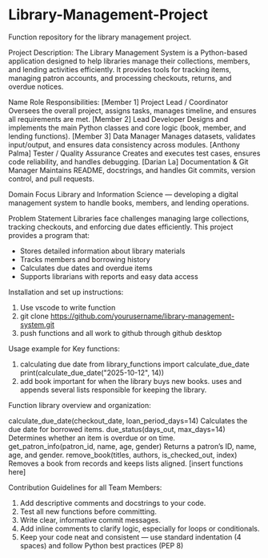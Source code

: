# Library-Management-Project
Function repository for the library management project. 

Project Description: 
The Library Management System is a Python-based application designed to help libraries manage their collections, members, and lending activities efficiently. It provides tools for tracking items, managing patron accounts, and processing checkouts, returns, and overdue notices.

Name	Role	Responsibilities:
[Member 1]	Project Lead / Coordinator	Oversees the overall project, assigns tasks, manages timeline, and ensures all requirements are met.
[Member 2]	Lead Developer	Designs and implements the main Python classes and core logic (book, member, and lending functions).
[Member 3]	Data Manager	Manages datasets, validates input/output, and ensures data consistency across modules.
[Anthony Palma]	Tester / Quality Assurance	Creates and executes test cases, ensures code reliability, and handles debugging.
[Darian La]	Documentation & Git Manager	Maintains README, docstrings, and handles Git commits, version control, and pull requests.

Domain Focus
Library and Information Science — developing a digital management system to handle books, members, and lending operations.

Problem Statement
Libraries face challenges managing large collections, tracking checkouts, and enforcing due dates efficiently.
This project provides a program that:
- Stores detailed information about library materials
- Tracks members and borrowing history
- Calculates due dates and overdue items
- Supports librarians with reports and easy data access

Installation and set up instructions: 
1. Use vscode to write function
2. git clone https://github.com/yourusername/library-management-system.git
3. push functions and all work to github through github desktop

Usage example for Key functions:
1. calculating due date
   from library_functions import calculate_due_date
   print(calculate_due_date("2025-10-12", 14))
2. add book
    important for when the library buys new books.
    uses and appends several lists responsible for keeping the library.

Function library overview and organization:

calculate_due_date(checkout_date, loan_period_days=14)	Calculates the due date for borrowed items.
due_status(days_out, max_days=14)	Determines whether an item is overdue or on time.
get_patron_info(patron_id, name, age, gender)	Returns a patron’s ID, name, age, and gender.
remove_book(titles, authors, is_checked_out, index)	Removes a book from records and keeps lists aligned.
[insert functions here]

Contribution Guidelines for all Team Members:
1. Add descriptive comments and docstrings to your code.
2. Test all new functions before committing.
3. Write clear, informative commit messages.
4. Add inline comments to clarify logic, especially for loops or conditionals.
5. Keep your code neat and consistent — use standard indentation (4 spaces) and follow Python best practices (PEP 8)
